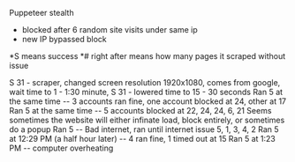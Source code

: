 Puppeteer stealth
- blocked after 6 random site visits under same ip
- new IP bypassed block

*S means success
*# right after means how many pages it scraped without issue

S 31 - scraper, changed screen resolution 1920x1080, comes from google, wait time to 1 - 1:30 minute, 
S 31 - lowered time to 15 - 30 seconds
Ran 5 at the same time -- 3 accounts ran fine, one account blocked at 24, other at 17
Ran 5 at the same time -- 5 accounts blocked at 22, 24, 24, 6, 21
Seems sometimes the website will either infinate load, block entirely, or sometimes do a popup
Ran 5 -- Bad internet, ran until internet issue 5, 1, 3, 4, 2
Ran 5 at 12:29 PM (a half hour later) -- 4 ran fine, 1 timed out at 15
Ran 5 at 1:23 PM -- computer overheating